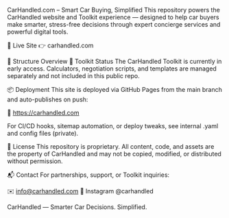 CarHandled.com – Smart Car Buying, Simplified
This repository powers the CarHandled website and Toolkit experience — designed to help car buyers make smarter, stress-free decisions through expert concierge services and powerful digital tools.

🚗 Live Site
👉 carhandled.com

📁 Structure Overview
🧰 Toolkit Status
The CarHandled Toolkit is currently in early access. Calculators, negotiation scripts, and templates are managed separately and not included in this public repo.

📦 Deployment
This site is deployed via GitHub Pages from the main branch and auto-publishes on push:

🔗 https://carhandled.com

For CI/CD hooks, sitemap automation, or deploy tweaks, see internal .yaml and config files (private).

🤝 License
This repository is proprietary. All content, code, and assets are the property of CarHandled and may not be copied, modified, or distributed without permission.

📬 Contact
For partnerships, support, or Toolkit inquiries:

✉️ info@carhandled.com
🔗 Instagram @carhandled

CarHandled — Smarter Car Decisions. Simplified.
